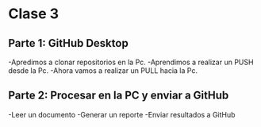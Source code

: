 # Clase 3

## Parte 1: GitHub Desktop

-Apredimos a clonar repositorios en la Pc.
-Aprendimos a realizar un PUSH desde la Pc.
-Ahora vamos a realizar un PULL hacia la Pc.

## Parte 2: Procesar en la PC y enviar a GitHub
-Leer un documento
-Generar un reporte
-Enviar resultados a GitHub
